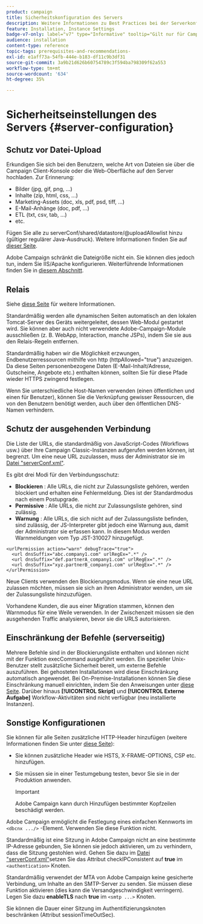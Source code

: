 ```yaml
---
product: campaign
title: Sicherheitskonfiguration des Servers
description: Weitere Informationen zu Best Practices bei der Serverkonfiguration
feature: Installation, Instance Settings
badge-v7-only: label="v7" type="Informative" tooltip="Gilt nur für Campaign Classic v7"
audience: installation
content-type: reference
topic-tags: prerequisites-and-recommendations-
exl-id: e1aff73a-54fb-444e-b183-df11c9b3df31
source-git-commit: 3a9b21d626b60754789c3f594ba798309f62a553
workflow-type: tm+mt
source-wordcount: '634'
ht-degree: 35%

---
```


# Sicherheitseinstellungen des Servers {#server-configuration}

## Schutz vor Datei-Upload

Erkundigen Sie sich bei den Benutzern, welche Art von Dateien sie über die Campaign Client-Konsole oder die Web-Oberfläche auf den Server hochladen. Zur Erinnerung:

* Bilder (jpg, gif, png, ...)
* Inhalte (zip, html, css, ...)
* Marketing-Assets (doc, xls, pdf, psd, tiff, ...)
* E-Mail-Anhänge (doc, pdf, ...)
* ETL (txt, csv, tab, ...)
* etc.

Fügen Sie alle zu serverConf/shared/datastore/@uploadAllowlist hinzu (gültiger regulärer Java-Ausdruck). Weitere Informationen finden Sie auf [dieser Seite](../../installation/using/file-res-management.md).

Adobe Campaign schränkt die Dateigröße nicht ein. Sie können dies jedoch tun, indem Sie IIS/Apache konfigurieren. Weiterführende Informationen finden Sie in [diesem Abschnitt](../../installation/using/web-server-configuration.md).

## Relais

Siehe [diese Seite](../../installation/using/configuring-campaign-server.md#dynamic-page-security-and-relays) für weitere Informationen.

Standardmäßig werden alle dynamischen Seiten automatisch an den lokalen Tomcat-Server des Geräts weitergeleitet, dessen Web-Modul gestartet wird. Sie können aber auch nicht verwendete Adobe-Campaign-Module ausschließen (z. B. WebApp, Interaction, manche JSPs), indem Sie sie aus den Relais-Regeln entfernen.

Standardmäßig haben wir die Möglichkeit erzwungen, Endbenutzerressourcen mithilfe von http (httpAllowed=&quot;true&quot;) anzuzeigen. Da diese Seiten personenbezogene Daten (E-Mail-Inhalt/Adresse, Gutscheine, Angebote etc.) enthalten können, sollten Sie für diese Pfade wieder HTTPS zwingend festlegen.

Wenn Sie unterschiedliche Host-Namen verwenden (einen öffentlichen und einen für Benutzer), können Sie die Verknüpfung gewisser Ressourcen, die von den Benutzern benötigt werden, auch über den öffentlichen DNS-Namen verhindern.

## Schutz der ausgehenden Verbindung

Die Liste der URLs, die standardmäßig von JavaScript-Codes (Workflows usw.) über Ihre Campaign Classic-Instanzen aufgerufen werden können, ist begrenzt. Um eine neue URL zuzulassen, muss der Administrator sie im [Datei &quot;serverConf.xml&quot;](../../installation/using/the-server-configuration-file.md).

Es gibt drei Modi für den Verbindungsschutz:

* **Blockieren** : Alle URLs, die nicht zur Zulassungsliste gehören, werden blockiert und erhalten eine Fehlermeldung. Dies ist der Standardmodus nach einem Postupgrade.
* **Permissive** : Alle URLs, die nicht zur Zulassungsliste gehören, sind zulässig.
* **Warnung** : Alle URLs, die sich nicht auf der Zulassungsliste befinden, sind zulässig, der JS-Interpreter gibt jedoch eine Warnung aus, damit der Administrator sie erfassen kann. In diesem Modus werden Warnmeldungen vom Typ JST-310027 hinzugefügt.

```
<urlPermission action="warn" debugTrace="true">
  <url dnsSuffix="abc.company1.com" urlRegEx=".*" />
  <url dnsSuffix="def.partnerA_company1.com" urlRegEx=".*" />
  <url dnsSuffix="xyz.partnerB_company1.com" urlRegEx=".*" />
</urlPermission>
```

Neue Clients verwenden den Blockierungsmodus. Wenn sie eine neue URL zulassen möchten, müssen sie sich an ihren Administrator wenden, um sie der Zulassungsliste hinzuzufügen.

Vorhandene Kunden, die aus einer Migration stammen, können den Warnmodus für eine Weile verwenden. In der Zwischenzeit müssen sie den ausgehenden Traffic analysieren, bevor sie die URLS autorisieren.

## Einschränkung der Befehle (serverseitig)

Mehrere Befehle sind in der Blockierungsliste enthalten und können nicht mit der Funktion execCommand ausgeführt werden. Ein spezieller Unix-Benutzer stellt zusätzliche Sicherheit bereit, um externe Befehle auszuführen. Bei gehosteten Installationen wird diese Einschränkung automatisch angewendet. Bei On-Premise-Installationen können Sie diese Einschränkung manuell einrichten, indem Sie den Anweisungen unter [diese Seite](../../installation/using/configuring-campaign-server.md#restricting-authorized-external-commands). Darüber hinaus **[!UICONTROL Skript]** und **[!UICONTROL Externe Aufgabe]** Workflow-Aktivitäten sind nicht verfügbar (neu installierte Instanzen).

## Sonstige Konfigurationen

Sie können für alle Seiten zusätzliche HTTP-Header hinzufügen (weitere Informationen finden Sie unter [diese Seite](../../installation/using/configuring-campaign-server.md#restricting-authorized-external-commands)):

* Sie können zusätzliche Header wie HSTS, X-FRAME-OPTIONS, CSP etc. hinzufügen.
* Sie müssen sie in einer Testumgebung testen, bevor Sie sie in der Produktion anwenden.

  >[!IMPORTANT]
  >
  >Adobe Campaign kann durch Hinzufügen bestimmter Kopfzeilen beschädigt werden.

Adobe Campaign ermöglicht die Festlegung eines einfachen Kennworts im `<dbcnx .../>` -Element. Verwenden Sie diese Funktion nicht.

Standardmäßig ist eine Sitzung in Adobe Campaign nicht an eine bestimmte IP-Adresse gebunden, Sie können sie jedoch aktivieren, um zu verhindern, dass die Sitzung gestohlen wird. Gehen Sie dazu im [Datei &quot;serverConf.xml&quot;](../../installation/using/the-server-configuration-file.md)setzen Sie das Attribut checkIPConsistent auf **true** im `<authentication>` Knoten.

Standardmäßig verwendet der MTA von Adobe Campaign keine gesicherte Verbindung, um Inhalte an den SMTP-Server zu senden. Sie müssen diese Funktion aktivieren (dies kann die Versandgeschwindigkeit verringern). Legen Sie dazu **enableTLS** nach **true** im `<smtp ...>` Knoten.

Sie können die Dauer einer Sitzung im Authentifizierungsknoten beschränken (Attribut sessionTimeOutSec).
